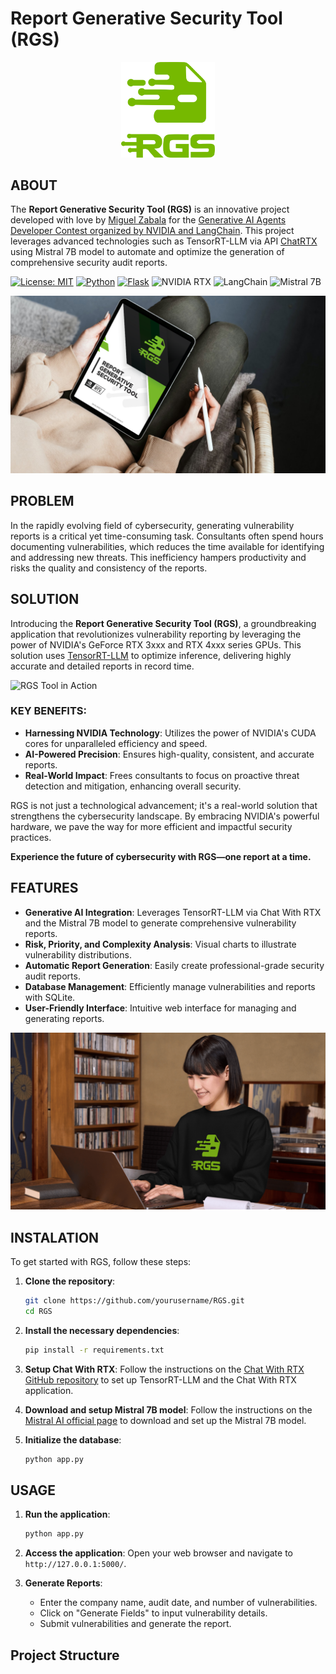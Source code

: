 # Report Generative Security Tool (RGS)

<div align="center">
    <img src="./static/LOGO_C.png" alt="RGS Logo" width="150" />
</div>


## ABOUT

The **Report Generative Security Tool (RGS)** is an innovative project developed with love by [Miguel Zabala](https://www.linkedin.com/in/miguelzabalap/) for the [Generative AI Agents Developer Contest organized by NVIDIA and LangChain](https://www.nvidia.com/en-us/ai-data-science/generative-ai/developer-contest-with-langchain/). This project leverages advanced technologies such as TensorRT-LLM via API [ChatRTX](https://github.com/NVIDIA/ChatRTX) using Mistral 7B model to automate and optimize the generation of comprehensive security audit reports.

[![License: MIT](https://img.shields.io/badge/License-MIT-green.svg)](https://opensource.org/licenses/MIT)
[![Python](https://img.shields.io/badge/Python-3.8%2B-blue.svg)](https://www.python.org/downloads/release/python-380/)
[![Flask](https://img.shields.io/badge/Flask-1.1.2-red.svg)](https://flask.palletsprojects.com/en/1.1.x/)
![NVIDIA RTX](https://img.shields.io/badge/NVIDIA-RTX-green.svg)
![LangChain](https://img.shields.io/badge/LangChain-yellow.svg)
![Mistral 7B](https://img.shields.io/badge/Mistral-blue.svg)
<div align="center">
    <img src="./static/RGSH.png" alt="RGS Logo" width="700" />
</div>

## PROBLEM

In the rapidly evolving field of cybersecurity, generating vulnerability reports is a critical yet time-consuming task. Consultants often spend hours documenting vulnerabilities, which reduces the time available for identifying and addressing new threats. This inefficiency hampers productivity and risks the quality and consistency of the reports.

## SOLUTION

Introducing the **Report Generative Security Tool (RGS)**, a groundbreaking application that revolutionizes vulnerability reporting by leveraging the power of NVIDIA's GeForce RTX 3xxx and RTX 4xxx series GPUs. This solution uses [TensorRT-LLM](https://github.com/NVIDIA/TensorRT-LLM/) to optimize inference, delivering highly accurate and detailed reports in record time.

![RGS Tool in Action](./static/RGS1.gif)

### KEY BENEFITS:

- **Harnessing NVIDIA Technology**: Utilizes the power of NVIDIA's CUDA cores for unparalleled efficiency and speed.
- **AI-Powered Precision**: Ensures high-quality, consistent, and accurate reports.
- **Real-World Impact**: Frees consultants to focus on proactive threat detection and mitigation, enhancing overall security.

RGS is not just a technological advancement; it's a real-world solution that strengthens the cybersecurity landscape. By embracing NVIDIA's powerful hardware, we pave the way for more efficient and impactful security practices.

**Experience the future of cybersecurity with RGS—one report at a time.**

## FEATURES

- **Generative AI Integration**: Leverages TensorRT-LLM via Chat With RTX and the Mistral 7B model to generate comprehensive vulnerability reports.
- **Risk, Priority, and Complexity Analysis**: Visual charts to illustrate vulnerability distributions.
- **Automatic Report Generation**: Easily create professional-grade security audit reports.
- **Database Management**: Efficiently manage vulnerabilities and reports with SQLite.
- **User-Friendly Interface**: Intuitive web interface for managing and generating reports.

<div align="center">
    <img src="./static/RGSE.png" alt="RGS E" width="700" />
</div>

## INSTALATION

To get started with RGS, follow these steps:

1. **Clone the repository**:
    ```bash
    git clone https://github.com/yourusername/RGS.git
    cd RGS
    ```

2. **Install the necessary dependencies**:
    ```bash
    pip install -r requirements.txt
    ```

3. **Setup Chat With RTX**:
    Follow the instructions on the [Chat With RTX GitHub repository](https://github.com/NVIDIA/ChatRTX) to set up TensorRT-LLM and the Chat With RTX application.

4. **Download and setup Mistral 7B model**:
    Follow the instructions on the [Mistral AI official page](https://www.mistralai.com) to download and set up the Mistral 7B model.

5. **Initialize the database**:
    ```bash
    python app.py
    ```

## USAGE

1. **Run the application**:
    ```bash
    python app.py
    ```

2. **Access the application**:
    Open your web browser and navigate to `http://127.0.0.1:5000/`.

3. **Generate Reports**:
    - Enter the company name, audit date, and number of vulnerabilities.
    - Click on "Generate Fields" to input vulnerability details.
    - Submit vulnerabilities and generate the report.

## Project Structure

